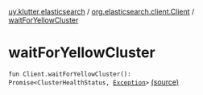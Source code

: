 [uy.klutter.elasticsearch](../index.md) / [org.elasticsearch.client.Client](index.md) / [waitForYellowCluster](.)


# waitForYellowCluster
<code>fun Client.waitForYellowCluster(): Promise<ClusterHealthStatus, [Exception](http://docs.oracle.com/javase/6/docs/api/java/lang/Exception.html)></code> [(source)](https://github.com/kohesive/klutter/blob/master/elasticsearch-jdk7/src/main/kotlin/uy/klutter/elasticsearch/Client.kt#L122)<br/>

